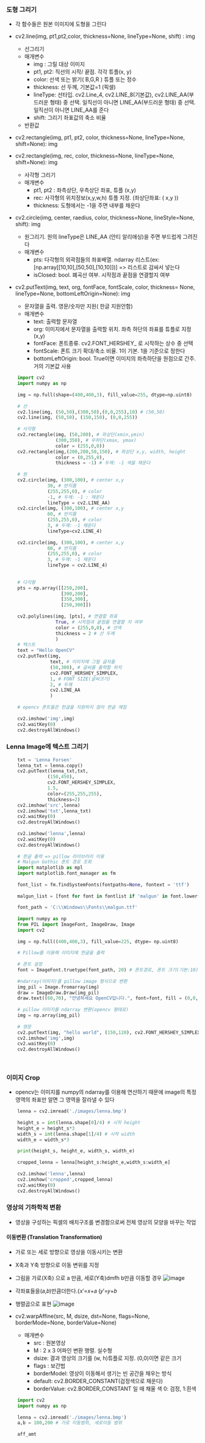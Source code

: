### 도형 그리기
  - 각 함수들은 원본 이미지에 도형을 그린다
  - cv2.line(img, pt1,pt2,color, thickness=None, lineType=None, shift) : img
      - 선그리기
      - 매개변수
          - img : 그릴 대상 이미지
          - pt1, pt2: 직선의 시작/ 끝점. 각각 튜플(x, y)
          - color: 선색 또는 밝기( B,G,R ) 튜플 또는 정수
          - thickness: 선 두께, 기본값=1 (픽셀)
          - lineType: 선타입. cv2.Line_4, cv2.LINE_8(기본값), cv2.LINE_AA(부드러운 형태) 중 선택. 일직선이 아니면 LINE_AA(부드러운 형태) 중 선택. 일직선이 아니면 LINE_AA를 준다
          - shift: 그리기 좌표값의 축소 비율
      - 반환값
  - cv2.rectangle(img, pt1, pt2, color, thickness=None, lineType=None, shift=None): img
  - cv2.rectangle(img, rec, color, thickness=None, lineType=None, shift=None): img
      - 사각형 그리기
      - 매개변수
          - pt1, pt2 : 좌측상단, 우측상단 좌표, 튜플 (x,y)
          - rec: 사각형의 위치정보(x,y,w,h) 튜플 지정. (좌상단좌표: ( x,y ))
          - thickness: 도형에서는 -1을 주면 내부를 채운다
  - cv2.circle(img, center, raedius, color, thickness=None, lineStyle=None, shift): img
       - 원그리기. 원의 lineType은 LINE_AA (안티 알리애싱)을 주면 부드럽게 그려진다
       - 매개변수
          - pts: 다각형의 외곽점들의 좌표배열. ndarray 리스트(ex: [np.array[[10,10],[50,50],[10,10]])] => 리스트로 감싸서 넣는다
          - isClosed: bool. 폐곡선 여부. 시작점과 끝점을 연결할지 여부

  - cv2.putText(img, text, org, fontFace, fontScale, color, thickness= None, lineType=None, bottomLeftOrigin=None): img
      - 문자열을 출력. 영문/숫자만 지원( 한글 지원안함)
      - 매개변수
          - text: 출력할 문자열
          - org: 이미지에서 문자열을 출력할 위치. 좌측 하단의 좌표를 튜플로 지정(x,y)
          - fontFace: 폰트종류. cv2.FONT_HERSHEY_ 로 시작하는 상수 중 선택
          - fontScale: 폰트 크기 확대/축소 비율. 1이 기본. 1을 기준으로 정한다
          - bottomLeftOrigin: bool. True이면 이미지의 좌측하단을 원점으로 간주. 거의 기본값 사용

``` python
    import cv2
    import numpy as np
    
    img = np.full(shape=(400,400,3), fill_value=255, dtype=np.uint8)
    
    # 선
    cv2.line(img, (50,50),(300,50),(0,0,255),10) # (50,50)
    cv2.line(img, (50,50), (150,150), (0,0,255))
    
    # 사각형
    cv2.rectangle(img, (50,200), # 좌상단(xmin,ymin)
                  (300,350), # 우하단(xmax, ymax)
                  color = (255,0,0))
    cv2.rectangle(img,(200,200,50,150), # 좌상단 x,y, width, height
                  color = (0,255,0),
                  thickness = -1) # 두께: -1 색을 채운다
    
    # 원
    cv2.circle(img, (300,100), # center x,y
               30, # 반지름
               (255,255,0), # color
               -1, # 두께: -1 : 채운다
               lineType = cv2.LINE_AA)
    cv2.circle(img, (300,100), # center x,y
               60, # 반지름
               (255,255,0), # color
               3, # 두께: -1 채운다
               lineType=cv2.LINE_4)
               
    cv2.circle(img, (300,100), # center x,y
               60, # 반지름
               (255,255,0), # color
               3, # 두께: -1 채운다
               lineType = cv2.LINE_4)
               
               
    # 다각형
    pts = np.array([[250,200],
                    [300,200],
                    [350,300],
                    [250,300]])
    
    cv2.polylines(img, [pts], # 연결할 좌표
                  True, # 시작점과 끝점을 연결할 지 여부
                  color = (255,0,0), # 선색
                  thickness = 2 # 선 두께
                  )
    # 텍스트
    text = "Hello OpenCV"
    cv2.putText(img,
                text, # 이미지에 그릴 글자들
                (50,300), # 글씨를 출력할 위치
                cv2.FONT_HERSHEY_SIMPLEX,
                1, # FONT SIZE(글씨크기)
                2, # 두께
                cv2.LINE_AA
                )
    
    # opencv 폰트들은 한글을 지원하지 않아 한글 깨짐
    
    cv2.imshow('img',img)
    cv2.waitKey(0)
    cv2.destroyAllWindows()
```
    
 ### Lenna Image에 텍스트 그리기
 ``` python
     txt = 'Lenna Forsen'
     lenna_txt = lenna.copy()
     cv2.putText(lenna_txt,txt,
                (150,450),
                cv2.FONT_HERSHEY_SIMPLEX,
                1.5,
                color=(255,255,255),
                thickness=2)
     cv2.imshow('src',lenna)
     cv2.imshow('txt',lenna_txt)
     cv2.waitKey(0)
     cv2.destroyAllWindows()
     
     cv2.imshow('lenna',lenna)
     cv2.waitKey(0)
     cv2.destroyAllWindows()
     
     # 한글 출력 => pillow 라이브러리 이용
     # Malgun Gothic 폰트 경로 조회
     import matplotlib as mpl
     import matplotlib.font_manager as fm
     
     font_list = fm.findSystemFonts(fontpaths=None, fontext = 'ttf')
     
     malgun_list = [font for font in fontlist if 'malgun' in font.lower()]
     
     font_path = 'C:\\Windows\\Fonts\\malgun.ttf'
     
     import numpy as np
     from PIL import ImageFont, ImageDraw, Image
     import cv2
     
     img = np.full((400,400,3), fill_value=225, dtype= np.uint8)
     
     # Pillow를 이용해 이미지에 한글을 출력
     
     # 폰트 설정
     font = ImageFont.truetype(font_path, 20) # 폰트경로, 폰트 크기(기본:10)
     
     #ndarray(이미지)를 pillow image 형식으로 변환
     img_pil = Image.fromarray(img)
     draw = ImageDraw.Draw(img_pil)
     draw.text((60,70), "안녕하세요 OpenCV입니다.", font=font, fill = (0,0,255))
     
     # pillow 이미지를 ndarray 변환(opencv 형태로)
     img = np.array(img_pil)
     
     # 영문
     cv2.putText(img, "hello world", (150,120), cv2.FONT_HERSHEY_SIMPLEX,0.5,(0,0,0))
     cv2.imshow('img',img)
     cv2.waitKey(0)
     cv2.destroyAllWindows()
     
     
 ```
     
  ### 이미지 Crop
   - opencv는 이미지를 numpy의 ndarray를 이용해 연산하기 때문에 image의 특정 영역의 좌표만 알면 그 영역을 잘라낼 수 있다

``` python
    lenna = cv2.imread('./images/lenna.bmp')
    
    height_s = int(lenna.shape[0]/4) # 시작 height
    height_e = height_s*3
    width_s = int(lenna.shape[1]/4) # 시작 width
    width_e = width_s*3
    
    print(height_s, height_e, width_s, width_e)
    
    cropped_lenna = lenna[height_s:height_e,width_s:width_e]
    
    cv2.imshow('lenna',lenna)
    cv2.imshow('cropped',cropped_lenna)
    cv2.waitKey(0)
    cv2.destroyAllWindows()
```

### 영상의 기하학적 변환
  - 영상을 구성하는 픽셀의 배치구조를 변경함으로써 전체 영상의 모양을 바꾸는 작업

####  이동변환 (Translation Transformation)

  - 가로 또는 세로 방향으로 영상을 이동시키는 변환
  - X축과 Y축 방향으로 이동 변위를 지정
  - 그림을 가로(X축) 으로 a 만큼, 세로(Y축)dmfh b만큼 이동할 경우
![image](https://user-images.githubusercontent.com/76146752/117688877-2a046600-b1f4-11eb-873d-2f1848479ab7.png)

 - 각좌표들을(𝑎,𝑏)만큼더한다.{𝑥′=𝑥+𝑎
                         {𝑦′=𝑦+𝑏
 - 행렬곱으로 표현
![image](https://user-images.githubusercontent.com/76146752/117689086-6041e580-b1f4-11eb-8b1e-3e2887d3e693.png)

  - cv2.warpAffine(src, M, dsize, dst=None, flags=None, borderMode=None, borderValue=None)
     - 매개변수
        - src : 원본영상
        - M : 2 x 3 어파인 변환 행렬. 실수형
        - dsize: 결과 영상의 크기를 (w, h)튜플로 지정. (0,0)이면 같은 크기
        - flags : 보간법
        - borderModel: 영상이 이동해서 생기는 빈 공간을 채우는 방식
        -  default: cv2.BORDER_CONSTANT(검정색으로 채운다)
        -  borderValue: cv2.BORDER_CONSTANT 일 때 채울 색 0: 검정, 1:흰색

``` python
    import cv2
    import numpy as np
    
    lenna = cv2.imread('./images/lenna.bmp')
    a,b = 100,200 # 가로 이동범위, 세로이동 범위
    
    aff_amt

         
                  
     
     
    
    
    








